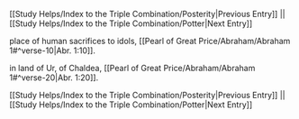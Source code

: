 [[Study Helps/Index to the Triple Combination/Posterity|Previous Entry]]  ||  [[Study Helps/Index to the Triple Combination/Potter|Next Entry]]

 place of human sacrifices to idols, [[Pearl of Great Price/Abraham/Abraham 1#^verse-10|Abr. 1:10]].

 in land of Ur, of Chaldea, [[Pearl of Great Price/Abraham/Abraham 1#^verse-20|Abr. 1:20]].

[[Study Helps/Index to the Triple Combination/Posterity|Previous Entry]]  ||  [[Study Helps/Index to the Triple Combination/Potter|Next Entry]]
